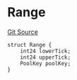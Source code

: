 # Range
[Git Source](https://github.com/ArrakisFinance/arrakis-modular/arrakis-modular/blob/main/src/structs/SUniswapV4.sol)


```solidity
struct Range {
    int24 lowerTick;
    int24 upperTick;
    PoolKey poolKey;
}
```


